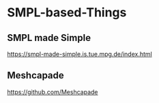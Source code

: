 # SMPL-based-Things

## SMPL made Simple
https://smpl-made-simple.is.tue.mpg.de/index.html

## Meshcapade
https://github.com/Meshcapade
